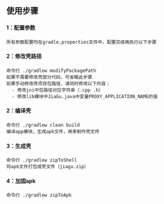 ## 使用步骤

#### 1：配置参数
    所有参数配置均在gradle.properties文件中，配置完成再执行以下步骤

#### 2：修改壳路径
    命令行 ./gradlew modifyPackagePath 
    如果不需要修改壳部分代码，可省略此步骤 
    如果手动修改壳项目包路径，请同时修改以下内容：
      - 修改jni中包路径对应字符串（.cpp .h）
      - 修改lib模块中JiaGu.java中变量PROXY_APPLICATION_NAME的值

#### 2：编译壳
    命令行 ./gradlew clean build 
    编译app模块，生成apk文件，用来制作壳文件 


#### 3：生成壳
    命令行 ./gradlew zipToShell 
    将apk文件打包成壳文件（jiagu.zip）

#### 4：加固apk
    命令行 ./gradlew zipToApk 
